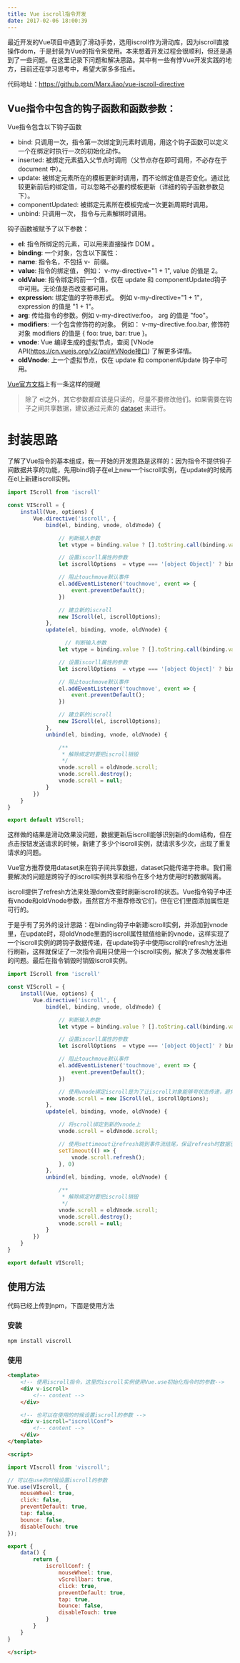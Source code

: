 ```yaml
---
title: Vue iscroll指令开发
date: 2017-02-06 18:00:39
---
```

最近开发的Vue项目中遇到了滑动手势，选用iscroll作为滑动库，因为iscroll直接操作dom，于是封装为Vue的指令来使用。本来想着开发过程会很顺利，但还是遇到了一些问题。在这里记录下问题和解决思路。其中有一些有悖Vue开发实践的地方，目前还在学习思考中，希望大家多多指点。

<!-- more -->

代码地址：https://github.com/MarxJiao/vue-iscroll-directive

## Vue指令中包含的钩子函数和函数参数：

Vue指令包含以下钩子函数

- bind: 只调用一次，指令第一次绑定到元素时调用，用这个钩子函数可以定义一个在绑定时执行一次的初始化动作。
- inserted: 被绑定元素插入父节点时调用（父节点存在即可调用，不必存在于 document 中）。
- update: 被绑定元素所在的模板更新时调用，而不论绑定值是否变化。通过比较更新前后的绑定值，可以忽略不必要的模板更新（详细的钩子函数参数见下）。
- componentUpdated: 被绑定元素所在模板完成一次更新周期时调用。
- unbind: 只调用一次， 指令与元素解绑时调用。

钩子函数被赋予了以下参数：
- **el**: 指令所绑定的元素，可以用来直接操作 DOM 。
- **binding**: 一个对象，包含以下属性：
 - **name**: 指令名，不包括 v-
 前缀。
 - **value**: 指令的绑定值， 例如： v-my-directive="1 + 1", value 的值是 2。
 - **oldValue**: 指令绑定的前一个值，仅在 update 和 componentUpdated钩子中可用。无论值是否改变都可用。
 - **expression**: 绑定值的字符串形式。 例如 v-my-directive="1 + 1"， expression 的值是 "1 + 1"。
 - **arg**: 传给指令的参数。例如 v-my-directive:foo， arg 的值是 "foo"。
 - **modifiers**: 一个包含修饰符的对象。 例如： v-my-directive.foo.bar, 修饰符对象 modifiers 的值是 { foo: true, bar: true }。
- **vnode**: Vue 编译生成的虚拟节点，查阅 [VNode API(https://cn.vuejs.org/v2/api/#VNode接口) 了解更多详情。
- **oldVnode**: 上一个虚拟节点，仅在 update 和 componentUpdate 钩子中可用。

[Vue官方文档](https://cn.vuejs.org/v2/guide/custom-directive.html#钩子函数参数)上有一条这样的提醒
> 除了 el之外，其它参数都应该是只读的，尽量不要修改他们。如果需要在钩子之间共享数据，建议通过元素的 [dataset](https://developer.mozilla.org/en-US/docs/Web/API/HTMLElement/dataset) 来进行。

# 封装思路

了解了Vue指令的基本组成，我一开始的开发思路是这样的：因为指令不提供钩子间数据共享的功能，先用bind钩子在el上new一个iscroll实例，在update的时候再在el上新建iscroll实例。

```javascript
import IScroll from 'iscroll'

const VIScroll = {
    install(Vue, options) {
        Vue.directive('iscroll', {
            bind(el, binding, vnode, oldVnode) {

                // 判断输入参数
                let vtype = binding.value ? [].toString.call(binding.value) : undefined;

                // 设置iscorll属性的参数
                let iscrollOptions  = vtype === '[object Object]' ? binding.value : options;

                // 阻止touchmove默认事件
                el.addEventListener('touchmove', event => {
                    event.preventDefault();
                })

                // 建立新的iscroll
                new IScroll(el, iscrollOptions);
            },
            update(el, binding, vnode, oldVnode) {

                  // 判断输入参数
                let vtype = binding.value ? [].toString.call(binding.value) : undefined;

                // 设置iscorll属性的参数
                let iscrollOptions  = vtype === '[object Object]' ? binding.value : options;

                // 阻止touchmove默认事件
                el.addEventListener('touchmove', event => {
                    event.preventDefault();
                })

                // 建立新的iscroll
                new IScroll(el, iscrollOptions);
            },
            unbind(el, binding, vnode, oldVnode) {

                /**
                 * 解除绑定时要把iscroll销毁
                 */
                vnode.scroll = oldVnode.scroll;
                vnode.scroll.destroy();
                vnode.scroll = null;
            }
        })
    }
}

export default VIScroll;
```

这样做的结果是滑动效果没问题，数据更新后iscroll能够识别新的dom结构，但在点击按钮发送请求的时候，新建了多少个iscroll实例，就请求多少次，出现了重复请求的问题。

Vue官方推荐使用dataset来在钩子间共享数据，dataset只能传递字符串。我们需要解决的问题是跨钩子的iscroll实例共享和指令在多个地方使用时的数据隔离。

iscroll提供了refresh方法来处理dom改变时刷新iscroll的状态。Vue指令钩子中还有vnode和oldVnode参数，虽然官方不推荐修改它们，但在它们里面添加属性是可行的。

于是乎有了另外的设计思路：在binding钩子中新建iscroll实例，并添加到vnode里，在update时，将oldVnode里面的iscroll属性赋值给新的vnode，这样实现了一个iscroll实例的跨钩子数据传递，在update钩子中使用iscroll的refresh方法进行刷新，这样就保证了一次指令调用只使用一个iscroll实例，解决了多次触发事件的问题。最后在指令销毁时销毁iscroll实例。

```javascript
import IScroll from 'iscroll'

const VIScroll = {
    install(Vue, options) {
        Vue.directive('iscroll', {
            bind(el, binding, vnode, oldVnode) {

                // 判断输入参数
                let vtype = binding.value ? [].toString.call(binding.value) : undefined;

                // 设置iscorll属性的参数
                let iscrollOptions  = vtype === '[object Object]' ? binding.value : options;

                // 阻止touchmove默认事件
                el.addEventListener('touchmove', event => {
                    event.preventDefault();
                })

                // 使用vnode绑定iscroll是为了让iscroll对象能够夸状态传递，避免iscroll重复建立
                vnode.scroll = new IScroll(el, iscrollOptions);
            },
            update(el, binding, vnode, oldVnode) {

                // 将scroll绑定到新的vnode上
                vnode.scroll = oldVnode.scroll;

                // 使用settimeout让refresh跳到事件流结尾，保证refresh时数据已经更新完毕
                setTimeout(() => {
                    vnode.scroll.refresh();
                }, 0)
            },
            unbind(el, binding, vnode, oldVnode) {

                /**
                 * 解除绑定时要把iscroll销毁
                 */
                vnode.scroll = oldVnode.scroll;
                vnode.scroll.destroy();
                vnode.scroll = null;
            }
        })
    }
}

export default VIScroll;
```

## 使用方法

代码已经上传到npm，下面是使用方法

### 安装

```
npm install viscroll
```
### 使用

```html
<template>
    <!-- 使用iscroll指令，这里的iscroll实例使用Vue.use初始化指令时的参数-->
    <div v-iscroll>
        <!-- content -->
    </div>

    <!-- 也可以在使用的时候设置iscroll的参数 -->
    <div v-iscroll="iscrollConf">
        <!-- content -->
    </div>
</template>

<script>

import VIscroll from 'viscroll';

// 可以在use的时候设置iscroll的参数
Vue.use(VIscroll, {
    mouseWheel: true,
    click: false,
    preventDefault: true,
    tap: false,
    bounce: false,
    disableTouch: true
});

export {
    data() {
        return {
            iscrollConf: {
                mouseWheel: true,
                vScrollbar: true,
                click: true,
                preventDefault: true,
                tap: true,
                bounce: false,
                disableTouch: true
            }
        }
    }
}

</script>
```